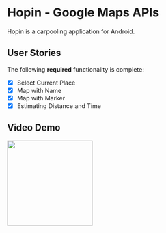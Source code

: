 # Hopin - Google Maps APIs

Hopin is a carpooling application for Android.

## User Stories

The following **required** functionality is complete:
* [X] Select Current Place
* [X] Map with Name
* [X] Map with Marker
* [X] Estimating Distance and Time

## Video Demo 
<img src="/gif/2EMTdLG.gif?raw=true" width="200px">
